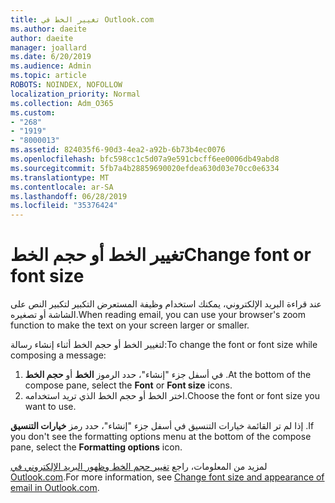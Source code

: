 ```yaml
---
title: تغيير الخط في Outlook.com
ms.author: daeite
author: daeite
manager: joallard
ms.date: 6/20/2019
ms.audience: Admin
ms.topic: article
ROBOTS: NOINDEX, NOFOLLOW
localization_priority: Normal
ms.collection: Adm_O365
ms.custom:
- "268"
- "1919"
- "8000013"
ms.assetid: 824035f6-90d3-4ea2-a92b-6b73b4ec0076
ms.openlocfilehash: bfc598cc1c5d07a9e591cbcff6ee0006db49abd8
ms.sourcegitcommit: 5fb7a4b28859690020efdea630d03e70cc0e6334
ms.translationtype: MT
ms.contentlocale: ar-SA
ms.lasthandoff: 06/28/2019
ms.locfileid: "35376424"
---
```

# <a name="change-font-or-font-size"></a><span data-ttu-id="9637a-102">تغيير الخط أو حجم الخط</span><span class="sxs-lookup"><span data-stu-id="9637a-102">Change font or font size</span></span>

<span data-ttu-id="9637a-103">عند قراءة البريد الإلكتروني، يمكنك استخدام وظيفة المستعرض التكبير لتكبير النص على الشاشة أو تصغيره.</span><span class="sxs-lookup"><span data-stu-id="9637a-103">When reading email, you can use your browser's zoom function to make the text on your screen larger or smaller.</span></span>
  
<span data-ttu-id="9637a-104">لتغيير الخط أو حجم الخط أثناء إنشاء رسالة:</span><span class="sxs-lookup"><span data-stu-id="9637a-104">To change the font or font size while composing a message:</span></span>
  
1. <span data-ttu-id="9637a-105">في أسفل جزء "إنشاء"، حدد الرموز **الخط** أو **حجم الخط** .</span><span class="sxs-lookup"><span data-stu-id="9637a-105">At the bottom of the compose pane, select the **Font** or **Font size** icons.</span></span>
2. <span data-ttu-id="9637a-106">اختر الخط أو حجم الخط الذي تريد استخدامه.</span><span class="sxs-lookup"><span data-stu-id="9637a-106">Choose the font or font size you want to use.</span></span>

<span data-ttu-id="9637a-107">إذا لم تر القائمة خيارات التنسيق في أسفل جزء "إنشاء"، حدد رمز **خيارات التنسيق** .</span><span class="sxs-lookup"><span data-stu-id="9637a-107">If you don't see the formatting options menu at the bottom of the compose pane, select the **Formatting options** icon.</span></span>
  
<span data-ttu-id="9637a-108">لمزيد من المعلومات، راجع [تغيير حجم الخط وظهور البريد الإلكتروني في Outlook.com](https://support.office.com/article/0b4eb323-23fc-4d5d-adbf-cae14c9c0386?wt.mc_id=Office_Outlook_com_Alchemy).</span><span class="sxs-lookup"><span data-stu-id="9637a-108">For more information, see [Change font size and appearance of email in Outlook.com](https://support.office.com/article/0b4eb323-23fc-4d5d-adbf-cae14c9c0386?wt.mc_id=Office_Outlook_com_Alchemy).</span></span>